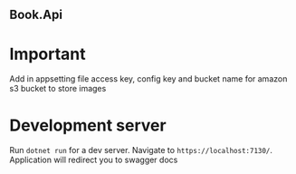 ## Book.Api

# Important

Add in appsetting file access key, config key and bucket name for amazon s3 bucket to store images 

# Development server
Run `dotnet run` for a dev server. Navigate to `https://localhost:7130/`. Application will redirect you to swagger docs

